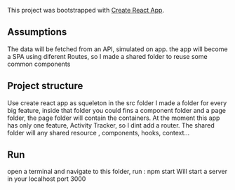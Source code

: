This project was bootstrapped with [Create React App](https://github.com/facebook/create-react-app).

## Assumptions
The data will be fetched from an API, simulated on app.
the app will become a SPA using diferent Routes, so I made a shared folder to reuse some common components

## Project structure
Use create react app as squeleton
in the src folder I made a folder for every big feature, inside that folder you could fins a component folder and a page folder,
the page folder will contain the containers.
At the moment this app has only one feature, Activity Tracker, so I dint add a router.
The shared folder  will any shared resource , components, hooks, context...

## Run
open a terminal and navigate to this folder, run : npm start
Will start a server in your localhost port 3000